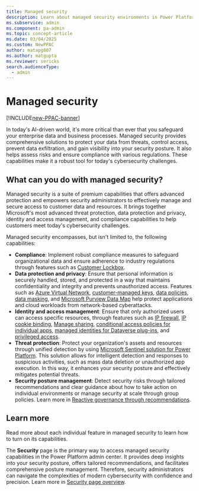 ```yaml
---
title: Managed security
description: Learn about managed security environments in Power Platform admin center.
ms.subservice: admin
ms.component: pa-admin
ms.topic: concept-article
ms.date: 03/04/2025
ms.custom: NewPPAC
author: matapg007
ms.author: matgupta
ms.reviewer: sericks
search.audienceType: 
  - admin
---
```


# Managed security

[!INCLUDE[new-PPAC-banner](~/includes/new-PPAC-banner.md)]

In today's AI-driven world, it's more critical than ever that you safeguard your enterprise data and business processes. Managed security provides comprehensive solutions to protect your data from threats, control access, prevent data exfiltration, and gain visibility into your security posture. It also helps assess risks and ensure compliance with various regulations. These capabilities make it a robust tool for today's cybersecurity challenges.

## What can you do with managed security?

Managed security is a suite of premium capabilities that offers advanced protection and empowers security administrators to effectively manage and secure access to customer data and resources. It brings together Microsoft's most advanced threat protection, data protection and privacy, identity and access management, and compliance capabilities to help customers meet today's cybersecurity challenges.

Managed security encompasses, but isn't limited to, the following capabilities:

- **Compliance**: Implement robust compliance measures to safeguard organizational data and ensure adherence to industry regulations through features such as [Customer Lockbox](../about-lockbox.md).
- **Data protection and privacy**: Ensure that personal information is securely handled, stored, and protected in a way that maintains confidentiality and integrity and prevents unauthorized access. Features such as [Azure Virtual Network](../vnet-support-overview.md), [customer-managed keys](../customer-managed-key.md), [data policies](../managed-environment-data-policies.md), [data masking](../create-manage-masking-rules.md), and [Microsoft Purview Data Map](/purview/register-scan-dataverse?) help protect applications and cloud workloads from network-based cyberattacks.
- **Identity and access management**: Ensure that only authorized users can access specific resources, through features such as [IP firewall](../ip-firewall.md), [IP cookie binding](../block-cookie-replay-attack.md), [Manage sharing](../managed-environment-sharing-limits.md), [conditional access policies for individual apps](/power-platform-release-plan/2022wave1/power-apps/conditional-access-policies-individual-power-apps), [managed identities for Dataverse plug-ins](../managed-identity-overview.md), and [privileged access](access-control.md).
- **Threat protection**: Protect your organization's assets and resources through unified detection by using [Microsoft Sentinel solution for Power Platform](/azure/sentinel/business-applications/power-platform-solution-overview). This solution allows for intelligent detection and responses to suspicious activities, such as mass data deletion or unauthorized app execution. In this way, it enhances your security posture and effectively mitigates potential threats.
- **Security posture management**: Detect security risks through tailored recommendations and clear guidance about how to take action on individual environments or manage security at scale through group policies. Learn more in [Reactive governance through recommendations](security-overview.md#reactive-governance-through-recommendations).

## Learn more

Read more about each individual feature in managed security to learn how to turn on its capabilities.

The **Security** page is the primary way to access managed security capabilities in the Power Platform admin center. It provides deep insights into your security posture, offers tailored recommendations, and facilitates comprehensive posture management. Therefore, security administrators can navigate the complexities of modern cybersecurity with confidence and precision. Learn more in [Security page overview](security-overview.md).
